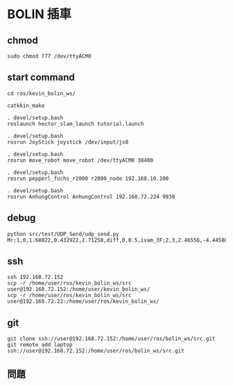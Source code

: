 # BOLIN 插車

## chmod

    sudo chmod 777 /dev/ttyACM0

## start command
    cd ros/kevin_bolin_ws/

    catkkin_make

    . devel/setup.bash
    roslaunch hector_slam_launch tutorial.launch

    . devel/setup.bash
    rosrun JoyStick joystick /dev/input/js0

    . devel/setup.bash
    rosrun move_robot move_robot /dev/ttyACM0 38400

    . devel/setup.bash
    rosrun pepperl_fuchs_r2000 r2000_node 192.168.10.100

    . devel/setup.bash
    rosrun AnhungControl AnhungControl 192.168.72.224 9930

## debug
    python src/test/UDP_Send/udp_send.py
    Mr;1,0,1.68822,0.432922,1.71258,diff,0,0.5,ivam_3F;2,3,2.46556,-4.44588,1.66535,diff,0,0.5,ivam_3F,2;E

## ssh
    ssh 192.168.72.152
    scp -r /home/user/ros/kevin_bolin_ws/src user@192.168.72.152:/home/user/kevin_bolin_ws/
    scp -r /home/user/ros/kevin_bolin_ws/src user@192.168.72.22:/home/user/ros/kevin_bolin_ws/

## git
    git clone ssh://user@192.168.72.152:/home/user/ros/bolin_ws/src.git
    git remote add laptop ssh://user@192.168.72.152:/home/user/ros/bolin_ws/src.git

## 問題
